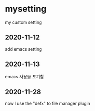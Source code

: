 # mysetting
my custom setting

## 2020-11-12
add emacs setting 
## 2020-11-13
emacs 사용을 포기함 
## 2020-11-28
now I use the "defx" to file manager plugin  
